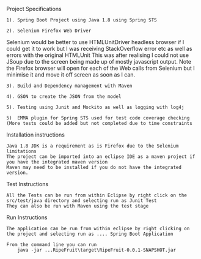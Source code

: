 Project Specifications

	1). Spring Boot Project using Java 1.8 using Spring STS

	2). Selenium Firefox Web Driver

Selenium would be better to use HTMLUnitDriver headless browser if I could get it to work but I was receiving StackOverflow error etc as well as errors with   the original HTMLUnit This was after realising I could not use JSoup due to the screen being made up of mostly javascript output.
Note the Firefox browser will open for each of the Web calls from Selenium but I minimise it and move it off screen as soon as I can. 

	3). Build and Dependency management with Maven

	4). GSON to create the JSON from the model

	5). Testing using Junit and Mockito as well as logging with log4j
	
	5)  EMMA plugin for Spring STS used for test code coverage checking (More tests could be added but not completed due to time constraints 


Installation instructions

	Java 1.8 JDK is a requirement as is Firefox due to the Selenium limitations
	The project can be imported into an eclipse IDE as a maven project if you have the integrated maven version 
	Maven may need to be installed if you do not have the integrated version.


Test Instructions

	All the Tests can be run from within Eclipse by right click on the src/test/java directory and selecting run as Junit Test 
	They can also be run with Maven using the test stage

Run Instructions

	The application can be run from within eclipse by right clicking on the project and selecting run as .... Spring Boot Application 

	From the command line you can run 
		java -jar ...RipeFruit\target\RipeFruit-0.0.1-SNAPSHOT.jar





